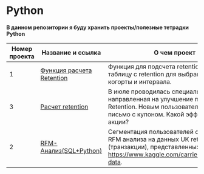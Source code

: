 # Python

**В данном репозитории я буду хранить проекты/полезные тетрадки Python**

Номер проекта | Название и ссылка | О чем проект | Используемые библиотеки |
--- | --- | --- | --- |
1 | [Функция расчета Retention](https://github.com/AlexandrBelokon/Python/blob/main/def_retention.ipynb "Функция расчета Retention (дневной/недельный/месячный)") | Функция для подсчета retention возвращает таблицу с retention для выбраного типа когорты и интервала. |`pandas, numpy`|
3 | [Расчет retention](https://github.com/AlexandrBelokon/Python/blob/main/retention_data.ipynb "Retention") | В июле проводилась специальная акция, направленная на улучшение показателя Retention. Новым пользователям присылали письмо с купоном. Какой эффект от данной акции? | `sqlite3, pandas, numpy, seaborn`|
2 | [RFM-Анализ(SQL+Python)](https://nbviewer.org/github/AlexandrBelokon/Python/blob/main/rfm_score.ipynb "RFM-Анализ(SQL+Python)") | Сегментация пользователей с помощью RFM анализа на данных UK retailer 2011 (транзакции), представленных  https://www.kaggle.com/carrie1/ecommerce-data. | `sqlite3, pandas, numpy, matplotlib, seaborn`|

